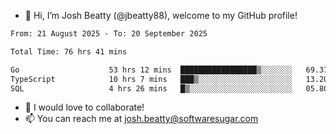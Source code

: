 - 👋 Hi, I’m Josh Beatty (@jbeatty88), welcome to my GitHub profile!

<!--START_SECTION:waka-->

```txt
From: 21 August 2025 - To: 20 September 2025

Total Time: 76 hrs 41 mins

Go                    53 hrs 12 mins  █████████████████▒░░░░░░░   69.37 %
TypeScript            10 hrs 7 mins   ███▒░░░░░░░░░░░░░░░░░░░░░   13.20 %
SQL                   4 hrs 26 mins   █▒░░░░░░░░░░░░░░░░░░░░░░░   05.80 %
```

<!--END_SECTION:waka-->

- 💞️ I would love to collaborate!
- 📫 You can reach me at josh.beatty@softwaresugar.com

<!---
jbeatty88/jbeatty88 is a ✨ special ✨ repository because its `README.md` (this file) appears on your GitHub profile.
You can click the Preview link to take a look at your changes.
--->
